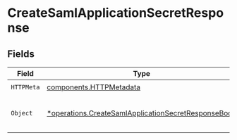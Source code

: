 # CreateSamlApplicationSecretResponse


## Fields

| Field                                                                                                                     | Type                                                                                                                      | Required                                                                                                                  | Description                                                                                                               |
| ------------------------------------------------------------------------------------------------------------------------- | ------------------------------------------------------------------------------------------------------------------------- | ------------------------------------------------------------------------------------------------------------------------- | ------------------------------------------------------------------------------------------------------------------------- |
| `HTTPMeta`                                                                                                                | [components.HTTPMetadata](../../models/components/httpmetadata.md)                                                        | :heavy_check_mark:                                                                                                        | N/A                                                                                                                       |
| `Object`                                                                                                                  | [*operations.CreateSamlApplicationSecretResponseBody](../../models/operations/createsamlapplicationsecretresponsebody.md) | :heavy_minus_sign:                                                                                                        | The signing certificate was created successfully.                                                                         |